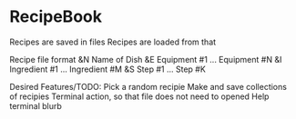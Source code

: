# RecipeBook
Recipes are saved in files
Recipes are loaded from that

Recipe file format
&N
Name of Dish
&E
Equipment #1
...
Equipment #N
&I
Ingredient #1
...
Ingredient #M
&S
Step #1
...
Step #K

Desired Features/TODO:
Pick a random recipie
Make and save collections of recipies
Terminal action, so that file does not need to opened
Help terminal blurb
